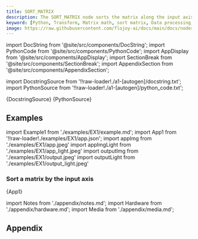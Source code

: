 ```yaml
---
title: SORT_MATRIX
description: The SORT_MATRIX node sorts the matrix along the input axis.
keyword: [Python, Transform, Matrix math, sort matrix, Data processing, Streamline data analysis, Python data manipulation, Accurate data insights]
image: https://raw.githubusercontent.com/flojoy-ai/docs/main/docs/nodes/TRANSFORMERS/MATRIX_MANIPULATION/SORT_MATRIX/examples/EX1/output.jpeg
---
```


[//]: # (Custom component imports)

import DocString from '@site/src/components/DocString';
import PythonCode from '@site/src/components/PythonCode';
import AppDisplay from '@site/src/components/AppDisplay';
import SectionBreak from '@site/src/components/SectionBreak';
import AppendixSection from '@site/src/components/AppendixSection';

[//]: # (Docstring)

import DocstringSource from '!!raw-loader!./a1-[autogen]/docstring.txt';
import PythonSource from '!!raw-loader!./a1-[autogen]/python_code.txt';

<DocString>{DocstringSource}</DocString>
<PythonCode GLink='TRANSFORMERS/MATRIX_MANIPULATION/SORT_MATRIX/SORT_MATRIX.py'>{PythonSource}</PythonCode>

<SectionBreak />

[//]: # (Examples)

## Examples

import Example1 from './examples/EX1/example.md';
import App1 from '!!raw-loader!./examples/EX1/app.json';
import appImg from './examples/EX1/app.jpeg'
import appImgLight from './examples/EX1/app_light.jpeg'
import outputImg from './examples/EX1/output.jpeg'
import outputLight from './examples/EX1/output_light.jpeg'

### Sort a matrix by the input axis

<AppDisplay 
    nodeLabel='SORT_MATRIX'
    appImg={appImg}
    appLight={appImgLight}
    outputLight={outputLight}
    outputImg={outputImg}
    >
    {App1}
</AppDisplay>

<Example1 />

<SectionBreak />

[//]: # (Appendix)

import Notes from './appendix/notes.md';
import Hardware from './appendix/hardware.md';
import Media from './appendix/media.md';

## Appendix

<AppendixSection index={0} folderPath='nodes/TRANSFORMERS/MATRIX_MANIPULATION/SORT_MATRIX/appendix/'><Notes /></AppendixSection>
<AppendixSection index={1} folderPath='nodes/TRANSFORMERS/MATRIX_MANIPULATION/SORT_MATRIX/appendix/'><Hardware /></AppendixSection>
<AppendixSection index={2} folderPath='nodes/TRANSFORMERS/MATRIX_MANIPULATION/SORT_MATRIX/appendix/'><Media /></AppendixSection>

<!--Add Button here-->